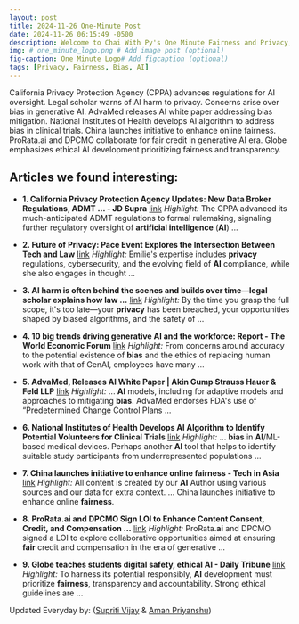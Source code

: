 ```yaml
---
layout: post
title: 2024-11-26 One-Minute Post
date: 2024-11-26 06:15:49 -0500
description: Welcome to Chai With Py's One Minute Fairness and Privacy, which aims to provide you the current happenings in the world of Fairness, Privacy, and AI.
img: # one_minute_logo.png # Add image post (optional)
fig-caption: One Minute Logo# Add figcaption (optional)
tags: [Privacy, Fairness, Bias, AI]
---
```


California Privacy Protection Agency (CPPA) advances regulations for AI oversight. Legal scholar warns of AI harm to privacy. Concerns arise over bias in generative AI. AdvaMed releases AI white paper addressing bias mitigation. National Institutes of Health develops AI algorithm to address bias in clinical trials. China launches initiative to enhance online fairness. ProRata.ai and DPCMO collaborate for fair credit in generative AI era. Globe emphasizes ethical AI development prioritizing fairness and transparency.

## Articles we found interesting:

- **1. California <b>Privacy</b> Protection Agency Updates: New Data Broker Regulations, ADMT ... - JD Supra** [link](https://www.jdsupra.com/legalnews/california-privacy-protection-agency-9296582/)
_Highlight:_ The CPPA advanced its much-anticipated ADMT regulations to formal rulemaking, signaling further regulatory oversight of <b>artificial intelligence</b> (<b>AI</b>)&nbsp;...

- **2. Future of <b>Privacy</b>: Pace Event Explores the Intersection Between Tech and Law** [link](https://www.pace.edu/news/future-of-privacy-pace-event-explores-intersection-between-tech-and-law)
_Highlight:_ Emilie&#39;s expertise includes <b>privacy</b> regulations, cybersecurity, and the evolving field of <b>AI</b> compliance, while she also engages in thought&nbsp;...

- **3. <b>AI</b> harm is often behind the scenes and builds over time—legal scholar explains how law ...** [link](https://techxplore.com/news/2024-11-ai-scenes-legal-scholar-law.html)
_Highlight:_ By the time you grasp the full scope, it&#39;s too late—your <b>privacy</b> has been breached, your opportunities shaped by biased algorithms, and the safety of&nbsp;...

- **4. 10 big trends driving generative <b>AI</b> and the workforce: Report - The World Economic Forum** [link](https://www.weforum.org/stories/2024/11/generative-ai-workforce-trends-early-adopters/)
_Highlight:_ From concerns around accuracy to the potential existence of <b>bias</b> and the ethics of replacing human work with that of GenAI, employees have many&nbsp;...

- **5. AdvaMed, Releases <b>AI</b> White Paper | Akin Gump Strauss Hauer &amp; Feld LLP** [link](https://www.akingump.com/en/insights/blogs/eye-on-fda/advamed-releases-ai-white-paper)
_Highlight:_ ... <b>AI</b> models, including for adaptive models and approaches to mitigating <b>bias</b>. AdvaMed endorses FDA&#39;s use of “Predetermined Change Control Plans&nbsp;...

- **6. National Institutes of Health Develops <b>AI</b> Algorithm to Identify Potential Volunteers for Clinical Trials** [link](https://www.akingump.com/en/insights/blogs/eye-on-fda/national-institutes-of-health-develops-ai-algorithm-to-identify-potential-volunteers-for-clinical-trials)
_Highlight:_ ... <b>bias</b> in <b>AI</b>/ML-based medical devices. Perhaps another <b>AI</b> tool that helps to identify suitable study participants from underrepresented populations&nbsp;...

- **7. China launches initiative to enhance online <b>fairness</b> - Tech in Asia** [link](https://www.techinasia.com/news/china-launches-initiative-enhance-online-fairness)
_Highlight:_ All content is created by our <b>AI</b> Author using various sources and our data for extra context. ... China launches initiative to enhance online <b>fairness</b>.

- **8. ProRata.<b>ai</b> and DPCMO Sign LOI to Enhance Content Consent, Credit, and Compensation ...** [link](https://www.businesswire.com/news/home/20241125818129/en/ProRata.ai-and-DPCMO-Sign-LOI-to-Enhance-Content-Consent-Credit-and-Compensation-in-the-Age-of-Generative-AI)
_Highlight:_ ProRata.<b>ai</b> and DPCMO signed a LOI to explore collaborative opportunities aimed at ensuring <b>fair</b> credit and compensation in the era of generative&nbsp;...

- **9. Globe teaches students digital safety, ethical <b>AI</b> - Daily Tribune** [link](https://tribune.net.ph/2024/11/24/globe-teaches-students-digital-safety-ethical-ai)
_Highlight:_ To harness its potential responsibly, <b>AI</b> development must prioritize <b>fairness</b>, transparency and accountability. Strong ethical guidelines are&nbsp;...


Updated Everyday by: (<a href="https://supritivijay.github.io/">Supriti Vijay</a> & <a href="https://amanpriyanshu.github.io/">Aman Priyanshu</a>)
